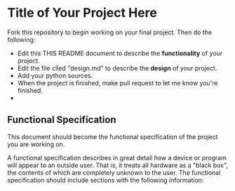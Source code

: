 # Title of Your Project Here

Fork this repository to begin working on your final project. Then do the following:

* Edit this THIS README document to describe the **functionality** of your project.
* Edit the file clled "design.md" to describe the **design** of your project.
* Add your python sources.
* When the project is finished, make  pull request to let me know you're finished.
* 

## Functional Specification

This document should become the functional specification of the project you are working on.

A functional specification describes in great detail how a device or program will appear to an
outside user. That is, it treats all hardware as a "black box", the contents of which are completely
unknown to the user. The functional specification should include sections with the following information:


